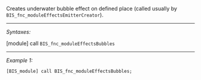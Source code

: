 Creates underwater bubble effect on defined place (called usually by `BIS_fnc_moduleEffectsEmitterCreator`).


---
*Syntaxes:*

[module] call `BIS_fnc_moduleEffectsBubbles`

---
*Example 1:*

```sqf
[BIS_module] call BIS_fnc_moduleEffectsBubbles;
```
